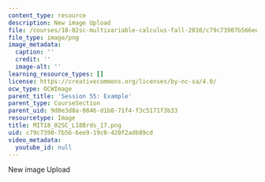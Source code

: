 ```yaml
---
content_type: resource
description: New image Upload
file: /courses/18-02sc-multivariable-calculus-fall-2010/c79c73907b566ee919c0420f2adb89cd_MIT18_02SC_L18Brds_17.png
file_type: image/png
image_metadata:
  caption: ''
  credit: ''
  image-alt: ''
learning_resource_types: []
license: https://creativecommons.org/licenses/by-nc-sa/4.0/
ocw_type: OCWImage
parent_title: 'Session 55: Example'
parent_type: CourseSection
parent_uid: 9d0e3d8a-0846-d1b8-71f4-f3c5171f3b33
resourcetype: Image
title: MIT18_02SC_L18Brds_17.png
uid: c79c7390-7b56-6ee9-19c0-420f2adb89cd
video_metadata:
  youtube_id: null
---
```

New image Upload